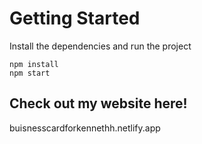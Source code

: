 # Getting Started
Install the dependencies and run the project
```
npm install
npm start
```

## Check out my website here!
buisnesscardforkennethh.netlify.app
